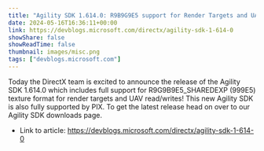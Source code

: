 ```yaml
---
title: "Agility SDK 1.614.0: R9B9G9E5 support for Render Targets and UAVs"
date: 2024-05-16T16:36:11+00:00
link: https://devblogs.microsoft.com/directx/agility-sdk-1-614-0
showShare: false
showReadTime: false
thumbnail: images/misc.png
tags: ["devblogs.microsoft.com"]
---
```

Today the DirectX team is excited to announce the release of the Agility SDK 1.614.0 which includes full support for R9G9B9E5_SHAREDEXP (999E5) texture format for render targets and UAV read/writes! This new Agility SDK is also fully supported by PIX. To get the latest release head on over to our Agility SDK downloads page.

- Link to article: https://devblogs.microsoft.com/directx/agility-sdk-1-614-0